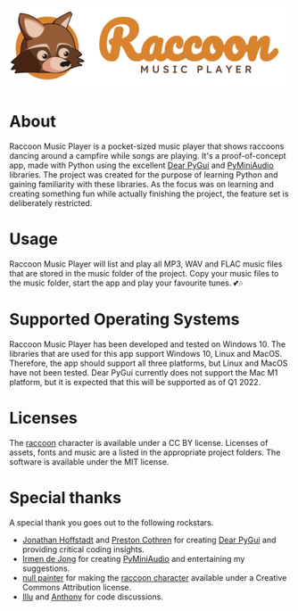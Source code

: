 ![Raccoon Music Player Logo](https://github.com/bandit-masked/media/blob/main/raccoon.png)

# About

Raccoon Music Player is a pocket-sized music player that shows raccoons dancing around a campfire while songs are playing. It's a proof-of-concept app, made with Python using the excellent [Dear PyGui](https://github.com/hoffstadt/DearPyGui/) and [PyMiniAudio](https://github.com/irmen/pyminiaudio) libraries. The project was created for the purpose of learning Python and gaining familiarity with these libraries. As the focus was on learning and creating something fun while actually finishing the project, the feature set is deliberately restricted.

# Usage
Raccoon Music Player will list and play all MP3, WAV and FLAC music files that are stored in the music folder of the project. Copy your music files to the music folder, start the app and play your favourite tunes. 💕🎶

# Supported Operating Systems
Raccoon Music Player has been developed and tested on Windows 10. The libraries that are used for this app support Windows 10, Linux and MacOS. Therefore, the app should support all three platforms, but Linux and MacOS have not been tested. Dear PyGui currently does not support the Mac M1 platform, but it is expected that this will be supported as of Q1 2022.

# Licenses
The [raccoon](https://null-painter-error.itch.io/cute-raccoon-2d-game-sprite-and-animations) character is available under a CC BY license. Licenses of assets, fonts and music are a listed in the appropriate project folders. The software is available under the MIT license. 

# Special thanks
A special thank you goes out to the following rockstars.

* [Jonathan Hoffstadt](https://github.com/hoffstadt) and [Preston Cothren](https://github.com/Pcothren) for creating [Dear PyGui](https://github.com/hoffstadt/DearPyGui/) and providing critical coding insights.
* [Irmen de Jong](https://github.com/irmen) for creating [PyMiniAudio](https://github.com/irmen/pyminiaudio) and entertaining my suggestions.
* [null painter](https://null-painter-error.itch.io/) for making the [raccoon character](https://null-painter-error.itch.io/cute-raccoon-2d-game-sprite-and-animations) available under a Creative Commons Attribution license.
* [Illu](https://github.com/Mstpyt) and [Anthony](https://github.com/Atlamillias) for code discussions.
